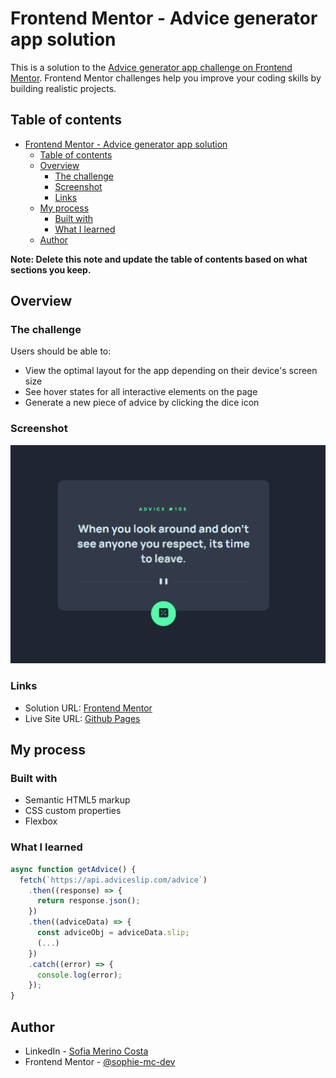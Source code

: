 # Frontend Mentor - Advice generator app solution

This is a solution to the [Advice generator app challenge on Frontend Mentor](https://www.frontendmentor.io/challenges/advice-generator-app-QdUG-13db). Frontend Mentor challenges help you improve your coding skills by building realistic projects.

## Table of contents

- [Frontend Mentor - Advice generator app solution](#frontend-mentor---advice-generator-app-solution)
  - [Table of contents](#table-of-contents)
  - [Overview](#overview)
    - [The challenge](#the-challenge)
    - [Screenshot](#screenshot)
    - [Links](#links)
  - [My process](#my-process)
    - [Built with](#built-with)
    - [What I learned](#what-i-learned)
  - [Author](#author)

**Note: Delete this note and update the table of contents based on what sections you keep.**

## Overview

### The challenge

Users should be able to:

- View the optimal layout for the app depending on their device's screen size
- See hover states for all interactive elements on the page
- Generate a new piece of advice by clicking the dice icon

### Screenshot

![](./solution/Screenshot%202023-07-15%20215850.png)


### Links

- Solution URL: [Frontend Mentor]()
- Live Site URL: [Github Pages](https://sophie-mc-dev.github.io/advice-generator-app/)

## My process

### Built with

- Semantic HTML5 markup
- CSS custom properties
- Flexbox


### What I learned


```js
async function getAdvice() {
  fetch(`https://api.adviceslip.com/advice`)
    .then((response) => {
      return response.json();
    })
    .then((adviceData) => {
      const adviceObj = adviceData.slip;
      (...)
    })
    .catch((error) => {
      console.log(error);
    });
}
```


## Author

- LinkedIn - [Sofia Merino Costa](https://www.linkedin.com/in/sofia-m-costa/)
- Frontend Mentor - [@sophie-mc-dev](https://www.frontendmentor.io/profile/sophie-mc-dev)
